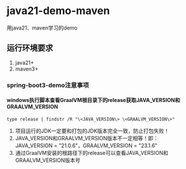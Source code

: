 # java21-demo-maven
用java21、maven学习的demo

## 运行环境要求
1. java21+
2. maven3+

### spring-boot3-demo注意事项

#### windows执行脚本查看GraalVM根目录下的release获取JAVA_VERSION和GRAALVM_VERSION
```shell
type release | findstr /R "\<JAVA_VERSION\> \<GRAALVM_VERSION\>"
```
1. 项目运行的JDK一定要和打包的JDK版本完全一致，防止打包失败！
2. JAVA_VERSION和GRAALVM_VERSION版本不一定相等！即：JAVA_VERSION = "21.0.6"，GRAALVM_VERSION = "23.1.6"
3. 通过GraalVM安装的根路径下的release可以查看JAVA_VERSION和GRAALVM_VERSION版本号